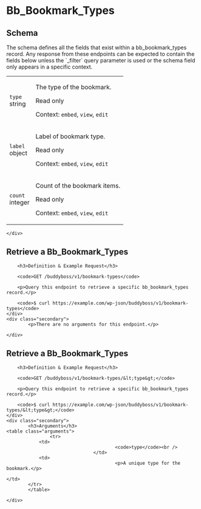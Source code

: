 ---
---

# Bb_Bookmark_Types

<section class="route">
	<div class="primary">
		<h2>Schema</h2>
<p>The schema defines all the fields that exist within a bb_bookmark_types record. Any response from these endpoints can be expected to contain the fields below unless the `_filter` query parameter is used or the schema field only appears in a specific context.</p>
<table class="attributes">
			<tr id="schema-type">
			<td>
				<code>type</code><br />
				<span class="type">
					string				</span>
			</td>
			<td>
				<p>The type of the bookmark.</p>
									<p class="read-only">Read only</p>
								<p class="context">Context: <code>embed</code>, <code>view</code>, <code>edit</code></p>
							</td>
		</tr>
			<tr id="schema-label">
			<td>
				<code>label</code><br />
				<span class="type">
					object				</span>
			</td>
			<td>
				<p>Label of bookmark type.</p>
									<p class="read-only">Read only</p>
								<p class="context">Context: <code>embed</code>, <code>view</code>, <code>edit</code></p>
							</td>
		</tr>
			<tr id="schema-count">
			<td>
				<code>count</code><br />
				<span class="type">
					integer				</span>
			</td>
			<td>
				<p>Count of the bookmark items.</p>
									<p class="read-only">Read only</p>
								<p class="context">Context: <code>embed</code>, <code>view</code>, <code>edit</code></p>
							</td>
		</tr>
	</table>

	</div>
</section>

<div><section class="route">
	<div class="primary">
		<h2>Retrieve a Bb_Bookmark_Types</h2>

		<h3>Definition & Example Request</h3>

		<code>GET /buddyboss/v1/bookmark-types</code>

		<p>Query this endpoint to retrieve a specific bb_bookmark_types record.</p>

		<code>$ curl https://example.com/wp-json/buddyboss/v1/bookmark-types</code>
	</div>
	<div class="secondary">
			<p>There are no arguments for this endpoint.</p>

	</div>
</section>
<section class="route">
	<div class="primary">
		<h2>Retrieve a Bb_Bookmark_Types</h2>

		<h3>Definition & Example Request</h3>

		<code>GET /buddyboss/v1/bookmark-types/&lt;type&gt;</code>

		<p>Query this endpoint to retrieve a specific bb_bookmark_types record.</p>

		<code>$ curl https://example.com/wp-json/buddyboss/v1/bookmark-types/&lt;type&gt;</code>
	</div>
	<div class="secondary">
			<h3>Arguments</h3>
	<table class="arguments">
					<tr>
				<td>
											<code>type</code><br />
									</td>
				<td>
											<p>A unique type for the bookmark.</p>
																								</td>
			</tr>
			</table>

	</div>
</section>
</div>
